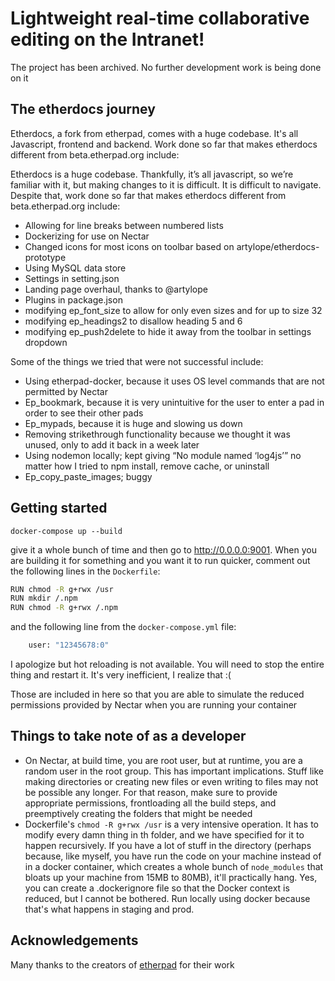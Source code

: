 # Lightweight real-time collaborative editing on the Intranet!

The project has been archived. No further development work is being done on it

## The etherdocs journey

Etherdocs, a fork from etherpad, comes with a huge codebase. It's all Javascript, frontend and backend. Work done so far that makes etherdocs different from beta.etherpad.org include:

Etherdocs is a huge codebase. Thankfully, it’s all javascript, so we’re familiar with it, but making changes to it is difficult. It is difficult to navigate. Despite that, work done so far that makes etherdocs different from beta.etherpad.org include:

- Allowing for line breaks between numbered lists
- Dockerizing for use on Nectar
- Changed icons for most icons on toolbar based on artylope/etherdocs-prototype
- Using MySQL data store
- Settings in setting.json
- Landing page overhaul, thanks to @artylope
- Plugins in package.json
- modifying ep_font_size to allow for only even sizes and for up to size 32
- modifying ep_headings2 to disallow heading 5 and 6
- modifying ep_push2delete to hide it away from the toolbar in settings dropdown

Some of the things we tried that were not successful include:
- Using etherpad-docker, because it uses OS level commands that are not permitted by Nectar
- Ep_bookmark, because it is very unintuitive for the user to enter a pad in order to see their other pads
- Ep_mypads, because it is huge and slowing us down
- Removing strikethrough functionality because we thought it was unused, only to add it back in a week later
- Using nodemon locally; kept giving “No module named ‘log4js’” no matter how I tried to npm install, remove cache, or uninstall
- Ep_copy_paste_images; buggy

## Getting started

`docker-compose up --build`

give it a whole bunch of time and then go to http://0.0.0.0:9001. When you are building it for something and you want it to run quicker, comment out the following lines in the `Dockerfile`:

```bash
RUN chmod -R g+rwx /usr
RUN mkdir /.npm
RUN chmod -R g+rwx /.npm
```

and the following line from the `docker-compose.yml` file:

```bash
    user: "12345678:0"
```

I apologize but hot reloading is not available. You will need to stop the entire thing and restart it. It's very inefficient, I realize that :(

Those are included in here so that you are able to simulate the reduced permissions provided by Nectar when you are running your container

## Things to take note of as a developer

- On Nectar, at build time, you are root user, but at runtime, you are a random user in the root group. This has important implications. Stuff like making directories or creating new files or even writing to files may not be possible any longer. For that reason, make sure to provide appropriate permissions, frontloading all the build steps, and preemptively creating the folders that might be needed
- Dockerfile's `chmod -R g+rwx /usr` is a very intensive operation. It has to modify every damn thing in th folder, and we have specified for it to happen recursively. If you have a lot of stuff in the directory (perhaps because, like myself, you have run the code on your machine instead of in a docker container, which creates a whole bunch of `node_modules` that bloats up your machine from 15MB to 80MB), it'll practically hang. Yes, you can create a .dockerignore file so that the Docker context is reduced, but I cannot be bothered. Run locally using docker because that's what happens in staging and prod.

## Acknowledgements
Many thanks to the creators of [etherpad](https://github.com/ether/etherpad-lite) for their work